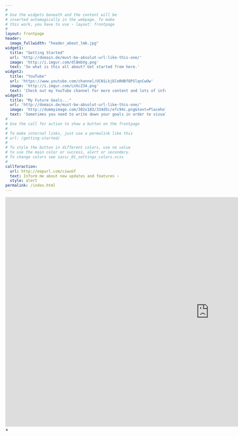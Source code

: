```yaml
---
#
# Use the widgets beneath and the content will be
# inserted automagically in the webpage. To make
# this work, you have to use › layout: frontpage
#
layout: frontpage
header:
  image_fullwidth: "header_about_lmb.jpg"
widget1:
  title: "Getting Started"
  url: 'http://domain.de/must-be-absolut-url-like-this-one/'
  image: 'http://i.imgur.com/dl8mbVg.png'
  text: 'So what is this all about? Get started from here.'
widget2:
  title: "YouTube"
  url: 'https://www.youtube.com/channel/UCN1LkjECeRHBfQPSlqnCwOw'
  image: 'http://i.imgur.com/LnXcZ34.png'
  text: 'Check out my YouTube channel for more content and lots of information!'
widget3:
  title: "My Future Goals..."
  url: 'http://domain.de/must-be-absolut-url-like-this-one/'
  image: 'http://dummyimage.com/302x183/334d5c/efc94c.png&text=Placeholder'
  text: 'Sometimes you need to write down your goals in order to visualize them. Here are mine!'
#
# Use the call for action to show a button on the frontpage
#
# To make internal links, just use a permalink like this
# url: /getting-started/
#
# To style the button in different colors, use no value
# to use the main color or success, alert or secondary.
# To change colors see sass/_01_settings_colors.scss
#
callforaction:
  url: http://eepurl.com/ciwuGf
  text: Inform me about new updates and features ›
  style: alert
permalink: /index.html
---
```

<div id="videoModal" class="reveal-modal large" data-reveal="">
  <div class="flex-video widescreen vimeo" style="display: block;">
    <iframe width="1280" height="720" src="https://www.youtube.com/embed/3b5zCFSmVvU" frameborder="0" allowfullscreen></iframe>
  </div>
  <a class="close-reveal-modal">&#215;</a>
</div>
